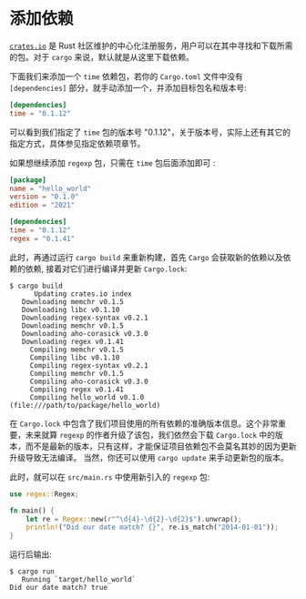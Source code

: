 # 添加依赖

[`crates.io`](https://crates.io) 是 Rust 社区维护的中心化注册服务，用户可以在其中寻找和下载所需的包。对于 `cargo` 来说，默认就是从这里下载依赖。

下面我们来添加一个 `time` 依赖包，若你的 `Cargo.toml` 文件中没有 `[dependencies]` 部分，就手动添加一个，并添加目标包名和版本号:

```toml
[dependencies]
time = "0.1.12"
```

可以看到我们指定了 `time` 包的版本号 "0.1.12"，关于版本号，实际上还有其它的指定方式，具体参见指定依赖项章节。

如果想继续添加 `regexp` 包，只需在 `time` 包后面添加即可 :

```toml
[package]
name = "hello_world"
version = "0.1.0"
edition = "2021"

[dependencies]
time = "0.1.12"
regex = "0.1.41"
```

此时，再通过运行 `cargo build` 来重新构建，首先 `Cargo` 会获取新的依赖以及依赖的依赖, 接着对它们进行编译并更新 `Cargo.lock`:

```shell
$ cargo build
      Updating crates.io index
   Downloading memchr v0.1.5
   Downloading libc v0.1.10
   Downloading regex-syntax v0.2.1
   Downloading memchr v0.1.5
   Downloading aho-corasick v0.3.0
   Downloading regex v0.1.41
     Compiling memchr v0.1.5
     Compiling libc v0.1.10
     Compiling regex-syntax v0.2.1
     Compiling memchr v0.1.5
     Compiling aho-corasick v0.3.0
     Compiling regex v0.1.41
     Compiling hello_world v0.1.0 (file:///path/to/package/hello_world)
```

在 `Cargo.lock` 中包含了我们项目使用的所有依赖的准确版本信息。这个非常重要，未来就算 `regexp` 的作者升级了该包，我们依然会下载 `Cargo.lock` 中的版本，而不是最新的版本，只有这样，才能保证项目依赖包不会莫名其妙的因为更新升级导致无法编译。 当然，你还可以使用 `cargo update` 来手动更新包的版本。

此时，就可以在 `src/main.rs` 中使用新引入的 `regexp` 包:

```rust
use regex::Regex;

fn main() {
    let re = Regex::new(r"^\d{4}-\d{2}-\d{2}$").unwrap();
    println!("Did our date match? {}", re.is_match("2014-01-01"));
}
```

运行后输出:

```shell
$ cargo run
   Running `target/hello_world`
Did our date match? true
```
